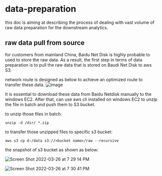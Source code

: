 # data-preparation

this doc is aiming at describing the process of dealing with vast volume of raw data preparation for the downstream analytics.

## raw data pull from source
for customers from mainland China, Baidu Net Disk is highly probable to used to store the raw data. As a result, the first step in terms of data preparation is to pull the raw data that is stored on Baudi Net Disk to aws S3.

network route is designed as below to achieve an optimized route to transfer these data.
![image](https://user-images.githubusercontent.com/97269758/160224355-aadf9cbb-71e7-4b8e-8803-30b974e48e43.png)

It is essential to download these data from Baidu Netdisk manually to the windows EC2. After that, can use aws cli installed on windows EC2 to unzip the file in batch and push them to S3 bucket.

to unzip those files in batch:
```
unzip -d /dir/ *.zip
```
to transfer those unzipped files to specific s3 bucket:
```
aws s3 cp d:/data s3://<bucket name>/raw --recursive
```
the snapshot of s3 bucket as shown as below:

![Screen Shot 2022-03-26 at 7 29 14 PM](https://user-images.githubusercontent.com/97269758/160237363-cd8412ba-7d02-44dd-b8d4-c6c3ebce09d0.png)

![Screen Shot 2022-03-26 at 7 30 41 PM](https://user-images.githubusercontent.com/97269758/160237427-67374731-e2b6-45f9-8024-ff87a37be06f.png)
